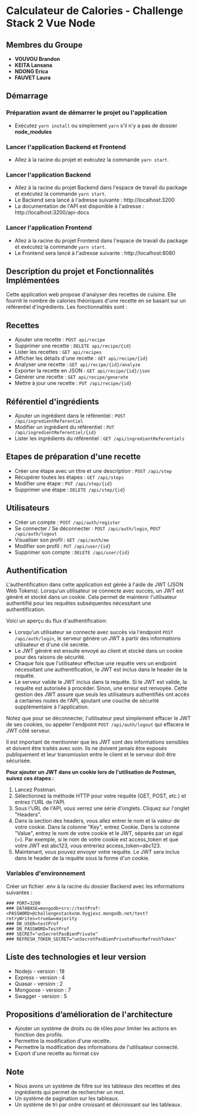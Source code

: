 # Calculateur de Calories - Challenge Stack 2 Vue Node

## Membres du Groupe

- **VOUVOU Brandon**
- **KEITA Lansana**
- **NDONG Erica**
- **FAUVET Laura**

## Démarrage

### Préparation avant de démarrer le projet ou l'application

- Exécutez `yarn install` ou simplement `yarn` s'il n'y a pas de dossier **node_modules**

### Lancer l'application Backend et Frontend

- Allez à la racine du projet et exécutez la commande `yarn start`.

### Lancer l'application Backend

- Allez à la racine du projet Backend dans l'espace de travail du package et exécutez la commande `yarn start`.
- Le Backend sera lancé à l'adresse suivante : http://localhost:3200
- La documentation de l'API est disponible à l'adresse : http://localhost:3200/api-docs

### Lancer l'application Frontend

- Allez à la racine du projet Frontend dans l'espace de travail du package et exécutez la commande `yarn start`.
- Le Frontend sera lancé à l'adresse suivante : http://localhost:8080

## Description du projet et Fonctionnalités Implémentées

Cette application web propose d'analyser des recettes de cuisine. Elle fournit le nombre de calories théoriques d'une recette en se basant sur un référentiel d'ingrédients. Les fonctionnalités sont :

## Recettes

- Ajouter une recette : `POST api/recipe`
- Supprimer une recette : `DELETE api/recipe/{id}`
- Lister les recettes : `GET api/recipes`
- Afficher les détails d'une recette : `GET api/recipe/{id}`
- Analyser une recette : `GET api/recipe/{id}/analyze`
- Exporter la recette en JSON : `GET api/recipe/{id}/json`
- Générer une recette : `GET api/recipe/generate`
- Mettre à jour une recette : `PUT /api/recipe/{id}`

## Référentiel d'ingrédients

- Ajouter un ingrédient dans le référentiel : `POST /api/ingredientReferentiel`
- Modifier un ingrédient du référentiel : `PUT /api/ingredientReferentiel/{id}`
- Lister les ingrédients du référentiel : `GET /api/ingredientReferentiels`

## Etapes de préparation d'une recette

- Créer une étape avec un titre et une description : `POST /api/step`
- Récupérer toutes les étapes : `GET /api/steps`
- Modifier une étape : `PUT /api/step/{id}`
- Supprimer une étape : `DELETE /api/step/{id}`

## Utilisateurs

- Créer un compte : `POST /api/auth/register`
- Se connecter / Se déconnecter : `POST /api/auth/login`, `POST /api/auth/logout`
- Visualiser son profil : `GET /api/auth/me`
- Modifier son profil : `PUT /api/user/{id}`
- Supprimer son compte : `DELETE /api/user/{id}`

## Authentification

L'authentification dans cette application est gérée à l'aide de JWT (JSON Web Tokens). Lorsqu'un utilisateur se connecte avec succès, un JWT est généré et stocké dans un cookie. Cela permet de maintenir l'utilisateur authentifié pour les requêtes subséquentes nécessitant une authentification.

Voici un aperçu du flux d'authentification:

- Lorsqu'un utilisateur se connecte avec succès via l'endpoint `POST /api/auth/login`, le serveur génère un JWT à partir des informations utilisateur et d'une clé secrète.
- Le JWT généré est ensuite envoyé au client et stocké dans un cookie pour des raisons de sécurité.
- Chaque fois que l'utilisateur effectue une requête vers un endpoint nécessitant une authentification, le JWT est inclus dans le header de la requête.
- Le serveur valide le JWT inclus dans la requête. Si le JWT est valide, la requête est autorisée à procéder. Sinon, une erreur est renvoyée.
  Cette gestion des JWT assure que seuls les utilisateurs authentifiés ont accès à certaines routes de l'API, ajoutant une couche de sécurité supplémentaire à l'application.

Notez que pour se déconnecter, l'utilisateur peut simplement effacer le JWT de ses cookies, ou appeler l'endpoint `POST /api/auth/logout` qui effacera le JWT côté serveur.

Il est important de mentionner que les JWT sont des informations sensibles et doivent être traités avec soin. Ils ne doivent jamais être exposés publiquement et leur transmission entre le client et le serveur doit être sécurisée.

**Pour ajouter un JWT dans un cookie lors de l'utilisation de Postman, suivez ces étapes :**

1. Lancez Postman.
2. Sélectionnez la méthode HTTP pour votre requête (GET, POST, etc.) et entrez l'URL de l'API.
3. Sous l'URL de l'API, vous verrez une série d'onglets. Cliquez sur l'onglet "Headers".
4. Dans la section des headers, vous allez entrer le nom et la valeur de votre cookie. Dans la colonne "Key", entrez Cookie. Dans la colonne "Value", entrez le nom de votre cookie et le JWT, séparés par un égal (=). Par exemple, si le nom de votre cookie est access_token et que votre JWT est abc123, vous entreriez access_token=abc123.
5. Maintenant, vous pouvez envoyer votre requête. Le JWT sera inclus dans le header de la requête sous la forme d'un cookie.

### Variables d'environnement

Créer un fichier .env à la racine du dossier Backend avec les informations suivantes :

    ### PORT=3200
    ### DATABASE=mongodb+srv://testProf:<PASSWORD>@challengestackvnm.9ygjexz.mongodb.net/test?retryWrites=true&w=majority
    ### DB_USER=testProf
    ### DB_PASSWORD=TestProf
    ### SECRET="unSecretPasBienPrivate"
    ### REFRESH_TOKEN_SECRET="unSecretPasBienPrivatePourRefreshToken"

## Liste des technologies et leur version

- Nodejs - version : 18
- Express - version : 4
- Quasar - version : 2
- Mongoose - version : 7
- Swagger - version : 5

## Propositions d’amélioration de l'architecture

- Ajouter un système de droits ou de rôles pour limiter les actions en fonction des profils.
- Permettre la modification d'une recette.
- Permettre la modification des informations de l'utilisateur connecté.
- Export d'une recette au format csv

## Note

- Nous avons un système de filtre sur les tableaux des recettes et des ingrédients qui permet de rechercher un mot.
- Un système de pagination sur les tableaux.
- Un système de tri par ordre croissant et décroissant sur les tableaux.
